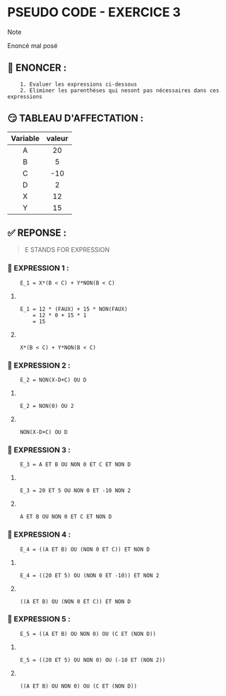 # PSEUDO CODE - EXERCICE 3

> [!NOTE]
> Enoncé mal posé

## 🌟 ENONCER :

```
    1. Evaluer les expressions ci-dessous
    2. Eliminer les parenthèses qui nesont pas nécessaires dans ces expressions
```

## 😏 TABLEAU D'AFFECTATION :

|Variable|valeur|
|:---:|:---:|
|A|20|
|B|5|
|C|-10|
|D|2|
|X|12|
|Y|15|


## ✅ REPONSE :

> E STANDS FOR EXPRESSION

### 🚀 EXPRESSION 1 :
```
    E_1 = X*(B < C) + Y*NON(B < C)
```
1. 
```
    E_1 = 12 * (FAUX) + 15 * NON(FAUX)
        = 12 * 0 + 15 * 1
        = 15
```
2. 
```
    X*(B < C) + Y*NON(B < C)
```

### 🚀 EXPRESSION 2 :
```
    E_2 = NON(X-D+C) OU D
```
1. 
```
    E_2 = NON(0) OU 2
```
2. 
```
    NON(X-D+C) OU D
```

### 🚀 EXPRESSION 3 :
```
    E_3 = A ET B OU NON 0 ET C ET NON D
```
1. 
```
    E_3 = 20 ET 5 OU NON 0 ET -10 NON 2
```
2. 
```
    A ET B OU NON 0 ET C ET NON D
```

### 🚀 EXPRESSION 4 :
```
    E_4 = ((A ET B) OU (NON 0 ET C)) ET NON D
```
1. 
```
    E_4 = ((20 ET 5) OU (NON 0 ET -10)) ET NON 2
```
2. 
```
    ((A ET B) OU (NON 0 ET C)) ET NON D
```

### 🚀 EXPRESSION 5 :
```
    E_5 = ((A ET B) OU NON 0) OU (C ET (NON D))
```
1. 
```
    E_5 = ((20 ET 5) OU NON 0) OU (-10 ET (NON 2))
```
2. 
```
    ((A ET B) OU NON 0) OU (C ET (NON D))
```
